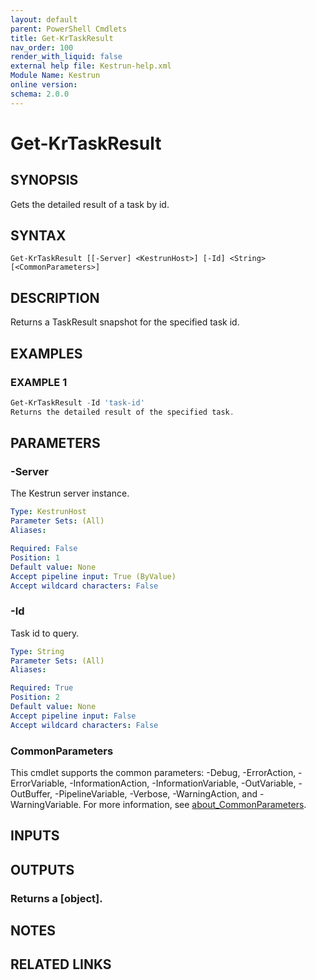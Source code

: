 ```yaml
---
layout: default
parent: PowerShell Cmdlets
title: Get-KrTaskResult
nav_order: 100
render_with_liquid: false
external help file: Kestrun-help.xml
Module Name: Kestrun
online version:
schema: 2.0.0
---
```


# Get-KrTaskResult

## SYNOPSIS
Gets the detailed result of a task by id.

## SYNTAX

```
Get-KrTaskResult [[-Server] <KestrunHost>] [-Id] <String> [<CommonParameters>]
```

## DESCRIPTION
Returns a TaskResult snapshot for the specified task id.

## EXAMPLES

### EXAMPLE 1
```powershell
Get-KrTaskResult -Id 'task-id'
Returns the detailed result of the specified task.
```

## PARAMETERS

### -Server
The Kestrun server instance.

```yaml
Type: KestrunHost
Parameter Sets: (All)
Aliases:

Required: False
Position: 1
Default value: None
Accept pipeline input: True (ByValue)
Accept wildcard characters: False
```

### -Id
Task id to query.

```yaml
Type: String
Parameter Sets: (All)
Aliases:

Required: True
Position: 2
Default value: None
Accept pipeline input: False
Accept wildcard characters: False
```

### CommonParameters
This cmdlet supports the common parameters: -Debug, -ErrorAction, -ErrorVariable, -InformationAction, -InformationVariable, -OutVariable, -OutBuffer, -PipelineVariable, -Verbose, -WarningAction, and -WarningVariable. For more information, see [about_CommonParameters](http://go.microsoft.com/fwlink/?LinkID=113216).

## INPUTS

## OUTPUTS

### Returns a [object].
## NOTES

## RELATED LINKS
